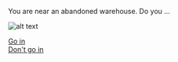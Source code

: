 You are near an abandoned warehouse. Do you ...

![alt text](https://upload.wikimedia.org/wikipedia/commons/e/ed/Abandoned_house_in_White_Marsh%2C_Virginia.jpg "Logo Title Text 1")

[Go in](situations/two-rooms.md)  
[Don't go in](situations/are-you-sure.md)
